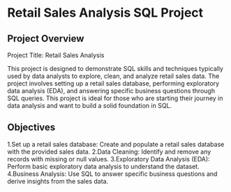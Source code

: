 # Retail Sales Analysis SQL Project

## Project Overview

Project Title: Retail Sales Analysis


This project is designed to demonstrate SQL skills and techniques typically used by data analysts to explore, clean, and analyze retail sales data. The project involves setting up a retail sales database, performing exploratory data analysis (EDA), and answering specific business questions through SQL queries. This project is ideal for those who are starting their journey in data analysis and want to build a solid foundation in SQL.

## Objectives

1.Set up a retail sales database: Create and populate a retail sales database with the provided sales data.
2.Data Cleaning: Identify and remove any records with missing or null values.
3.Exploratory Data Analysis (EDA): Perform basic exploratory data analysis to understand the dataset.
4.Business Analysis: Use SQL to answer specific business questions and derive insights from the sales data.
